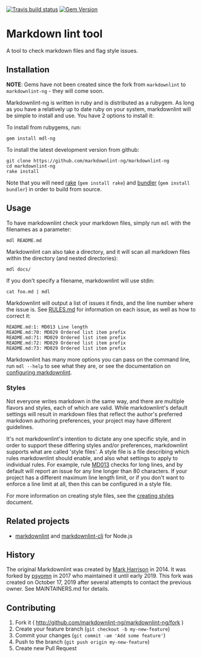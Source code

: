 [![Travis build status](http://api.travis-ci.com/markdownlint-ng/markdownlint-ng.svg)](https://travis-ci.com/markdownlint-ng/markdownlint-ng)
[![Gem Version](https://badge.fury.io/rb/mdl-ng.svg)](http://badge.fury.io/rb/mdl-ng)

# Markdown lint tool

A tool to check markdown files and flag style issues.

## Installation

**NOTE**: Gems have not been created since the fork from `markdownlint` to
`markdownlint-ng` - they will come soon.

Markdownlint-ng is written in ruby and is distributed as a rubygem. As long as
you have a relatively up to date ruby on your system, markdownlint will be
simple to install and use. You have 2 options to install it:

To install from rubygems, run:

    gem install mdl-ng

To install the latest development version from github:

    git clone https://github.com/markdownlint-ng/markdownlint-ng
    cd markdownlint-ng
    rake install

Note that you will need [rake](https://github.com/ruby/rake)
(`gem install rake`) and [bundler](https://github.com/bundler/bundler)
(`gem install bundler`) in order to build from source.

## Usage

To have markdownlint check your markdown files, simply run `mdl` with the
filenames as a parameter:

    mdl README.md

Markdownlint can also take a directory, and it will scan all markdown files
within the directory (and nested directories):

    mdl docs/

If you don't specify a filename, markdownlint will use stdin:

    cat foo.md | mdl

Markdownlint will output a list of issues it finds, and the line number where
the issue is. See [RULES.md](docs/RULES.md) for information on each issue, as
well as how to correct it:

    README.md:1: MD013 Line length
    README.md:70: MD029 Ordered list item prefix
    README.md:71: MD029 Ordered list item prefix
    README.md:72: MD029 Ordered list item prefix
    README.md:73: MD029 Ordered list item prefix

Markdownlint has many more options you can pass on the command line, run
`mdl --help` to see what they are, or see the documentation on
[configuring markdownlint](docs/configuration.md).

### Styles

Not everyone writes markdown in the same way, and there are multiple flavors
and styles, each of which are valid. While markdownlint's default settings
will result in markdown files that reflect the author's preferred markdown
authoring preferences, your project may have different guidelines.

It's not markdownlint's intention to dictate any one specific style, and in
order to support these differing styles and/or preferences, markdownlint
supports what are called 'style files'. A style file is a file describing
which rules markdownlint should enable, and also what settings to apply to
individual rules. For example, rule [MD013](docs/RULES.md#md013---line-length)
checks for long lines, and by default will report an issue for any line longer
than 80 characters. If your project has a different maximum line length limit,
or if you don't want to enforce a line limit at all, then this can be
configured in a style file.

For more information on creating style files, see the
[creating styles](docs/creating_styles.md) document.

## Related projects

- [markdownlint](https://github.com/DavidAnson/markdownlint) and 
  [markdownlint-cli](https://github.com/igorshubovych/markdownlint-cli) for
  Node.js

## History

The original Markdownlint was created by [Mark
Harrison](https://github.com/mivok) in 2014. It was forked by
[psyomn](https://github.com/psyomn) in 2017 who maintained it until early 2019.
This fork was created on October 17, 2019 after several attempts to contact the
previous owner. See MAINTAINERS.md for details.

## Contributing

1. Fork it ( <http://github.com/markdownlint-ng/markdownlint-ng/fork> )
1. Create your feature branch (`git checkout -b my-new-feature`)
1. Commit your changes (`git commit -am 'Add some feature'`)
1. Push to the branch (`git push origin my-new-feature`)
1. Create new Pull Request

